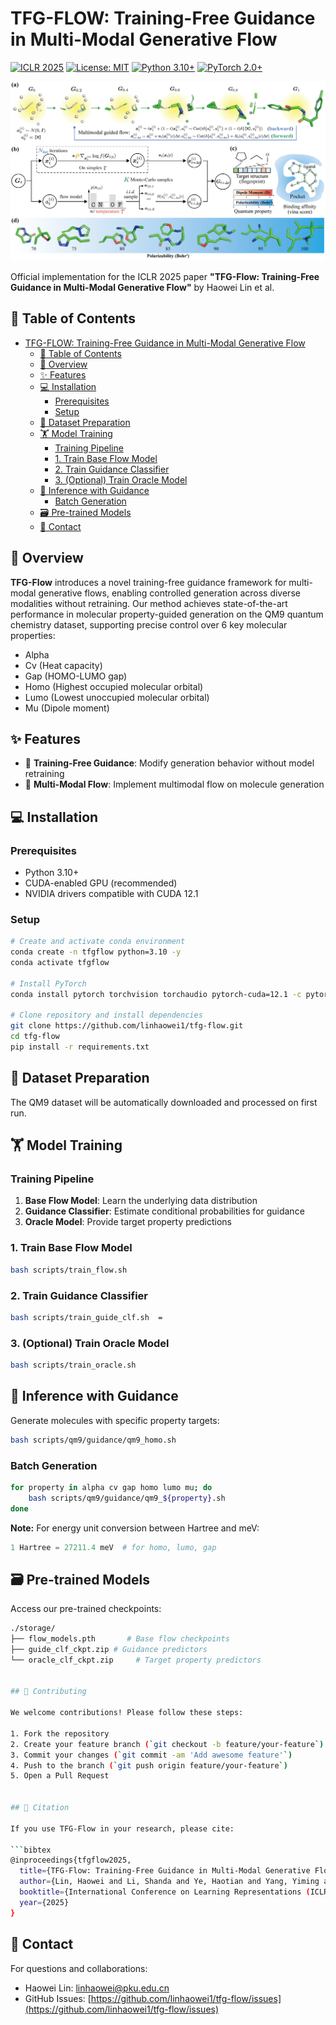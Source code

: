 # TFG-FLOW: Training-Free Guidance in Multi-Modal Generative Flow

[![ICLR 2025](https://img.shields.io/badge/ICLR-2025-blue)](https://iclr.cc/)
[![License: MIT](https://img.shields.io/badge/License-MIT-yellow.svg)](LICENSE)
[![Python 3.10+](https://img.shields.io/badge/Python-3.10%2B-blue)](https://www.python.org/)
[![PyTorch 2.0+](https://img.shields.io/badge/PyTorch-2.0%2B-red)](https://pytorch.org/)

![Teaser Figure](assets/teaser.png) <!-- Replace with actual figure path -->

Official implementation for the ICLR 2025 paper **"TFG-Flow: Training-Free Guidance in Multi-Modal Generative Flow"** by Haowei Lin et al.

## 📖 Table of Contents
- [TFG-FLOW: Training-Free Guidance in Multi-Modal Generative Flow](#tfg-flow-training-free-guidance-in-multi-modal-generative-flow)
  - [📖 Table of Contents](#-table-of-contents)
  - [🌟 Overview](#-overview)
  - [✨ Features](#-features)
  - [💻 Installation](#-installation)
    - [Prerequisites](#prerequisites)
    - [Setup](#setup)
  - [📂 Dataset Preparation](#-dataset-preparation)
  - [🏋️ Model Training](#️-model-training)
    - [Training Pipeline](#training-pipeline)
    - [1. Train Base Flow Model](#1-train-base-flow-model)
    - [2. Train Guidance Classifier](#2-train-guidance-classifier)
    - [3. (Optional) Train Oracle Model](#3-optional-train-oracle-model)
  - [🔮 Inference with Guidance](#-inference-with-guidance)
    - [Batch Generation](#batch-generation)
  - [🗃️ Pre-trained Models](#️-pre-trained-models)
  - [📧 Contact](#-contact)

## 🌟 Overview

**TFG-Flow** introduces a novel training-free guidance framework for multi-modal generative flows, enabling controlled generation across diverse modalities without retraining. Our method achieves state-of-the-art performance in molecular property-guided generation on the QM9 quantum chemistry dataset, supporting precise control over 6 key molecular properties:

- Alpha
- Cv (Heat capacity)
- Gap (HOMO-LUMO gap)
- Homo (Highest occupied molecular orbital)
- Lumo (Lowest unoccupied molecular orbital)
- Mu (Dipole moment)

## ✨ Features

- 🚀 **Training-Free Guidance**: Modify generation behavior without model retraining
- 🔬 **Multi-Modal Flow**: Implement multimodal flow on molecule generation
  
## 💻 Installation

### Prerequisites
- Python 3.10+
- CUDA-enabled GPU (recommended)
- NVIDIA drivers compatible with CUDA 12.1

### Setup
```bash
# Create and activate conda environment
conda create -n tfgflow python=3.10 -y
conda activate tfgflow

# Install PyTorch
conda install pytorch torchvision torchaudio pytorch-cuda=12.1 -c pytorch -c nvidia

# Clone repository and install dependencies
git clone https://github.com/linhaowei1/tfg-flow.git
cd tfg-flow
pip install -r requirements.txt
```

## 📂 Dataset Preparation

The QM9 dataset will be automatically downloaded and processed on first run. 

## 🏋️ Model Training

### Training Pipeline
1. **Base Flow Model**: Learn the underlying data distribution
2. **Guidance Classifier**: Estimate conditional probabilities for guidance
3. **Oracle Model**: Provide target property predictions 

### 1. Train Base Flow Model
```bash
bash scripts/train_flow.sh  
```

### 2. Train Guidance Classifier
```bash
bash scripts/train_guide_clf.sh  =
```

### 3. (Optional) Train Oracle Model
```bash
bash scripts/train_oracle.sh  
```

## 🔮 Inference with Guidance

Generate molecules with specific property targets:

```bash
bash scripts/qm9/guidance/qm9_homo.sh
```

### Batch Generation
```bash
for property in alpha cv gap homo lumo mu; do
    bash scripts/qm9/guidance/qm9_${property}.sh
done
```

**Note:** For energy unit conversion between Hartree and meV:
```python
1 Hartree = 27211.4 meV  # for homo, lumo, gap
```

## 🗃️ Pre-trained Models

Access our pre-trained checkpoints:

```bash
./storage/
├── flow_models.pth       # Base flow checkpoints
├── guide_clf_ckpt.zip # Guidance predictors
└── oracle_clf_ckpt.zip     # Target property predictors


## 🤝 Contributing

We welcome contributions! Please follow these steps:

1. Fork the repository
2. Create your feature branch (`git checkout -b feature/your-feature`)
3. Commit your changes (`git commit -am 'Add awesome feature'`)
4. Push to the branch (`git push origin feature/your-feature`)
5. Open a Pull Request


## 📖 Citation

If you use TFG-Flow in your research, please cite:

```bibtex
@inproceedings{tfgflow2025,
  title={TFG-Flow: Training-Free Guidance in Multi-Modal Generative Flow},
  author={Lin, Haowei and Li, Shanda and Ye, Haotian and Yang, Yiming and Ermon, Stefano and Liang, Yitao and Ma, Jianzhu},
  booktitle={International Conference on Learning Representations (ICLR)},
  year={2025}
}
```

## 📧 Contact

For questions and collaborations:
- Haowei Lin: [linhaowei@pku.edu.cn](mailto:linhaowei@pku.edu.cn)
- GitHub Issues: [https://github.com/linhaowei1/tfg-flow/issues](https://github.com/linhaowei1/tfg-flow/issues)

